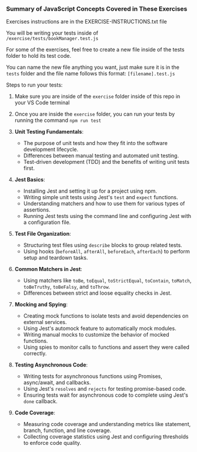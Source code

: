 ### Summary of JavaScript Concepts Covered in These Exercises

Exercises instructions are in the EXERCISE-INSTRUCTIONS.txt file

You will be writing your tests inside of `/exercise/tests/bookManager.test.js`

For some of the exercises, feel free to create a new file inside of the 
tests folder to hold its test code.

You can name the new file anything you want, just make sure it is in the `tests` 
folder and the file name follows this format: `[filename].test.js`

Steps to run your tests:
1. Make sure you are inside of the `exercise` folder inside of this repo in your
   VS Code terminal
2. Once you are inside the `exercise` folder, you can run your tests by running
   the command `npm run test`


1. **Unit Testing Fundamentals**:
    
    - The purpose of unit tests and how they fit into the software development lifecycle.
    - Differences between manual testing and automated unit testing.
    - Test-driven development (TDD) and the benefits of writing unit tests first.
2. **Jest Basics**:
    
    - Installing Jest and setting it up for a project using npm.
    - Writing simple unit tests using Jest's `test` and `expect` functions.
    - Understanding matchers and how to use them for various types of assertions.
    - Running Jest tests using the command line and configuring Jest with a configuration file.
3. **Test File Organization**:
    
    - Structuring test files using `describe` blocks to group related tests.
    - Using hooks (`beforeAll`, `afterAll`, `beforeEach`, `afterEach`) to perform setup and teardown tasks.
4. **Common Matchers in Jest**:
    
    - Using matchers like `toBe`, `toEqual`, `toStrictEqual`, `toContain`, `toMatch`, `toBeTruthy`, `toBeFalsy`, and `toThrow`.
    - Differences between strict and loose equality checks in Jest.
5. **Mocking and Spying**:
    
    - Creating mock functions to isolate tests and avoid dependencies on external services.
    - Using Jest's automock feature to automatically mock modules.
    - Writing manual mocks to customize the behavior of mocked functions.
    - Using spies to monitor calls to functions and assert they were called correctly.
6. **Testing Asynchronous Code**:
    
    - Writing tests for asynchronous functions using Promises, async/await, and callbacks.
    - Using Jest's `resolves` and `rejects` for testing promise-based code.
    - Ensuring tests wait for asynchronous code to complete using Jest's `done` callback.
7. **Code Coverage**:
    
    - Measuring code coverage and understanding metrics like statement, branch, function, and line coverage.
    - Collecting coverage statistics using Jest and configuring thresholds to enforce code quality.
